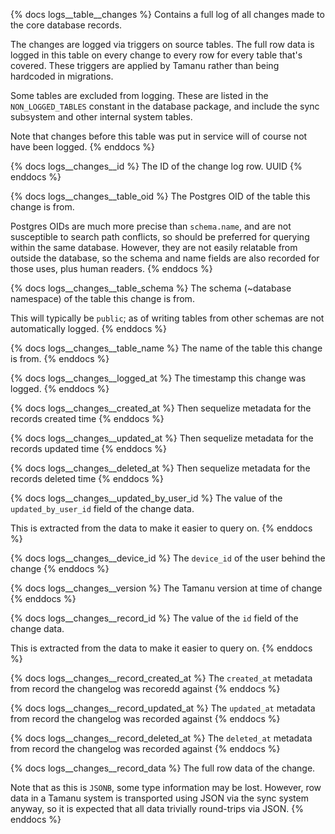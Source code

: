 {% docs logs__table__changes %}
Contains a full log of all changes made to the core database records.

The changes are logged via triggers on source tables. The full row data is
logged in this table on every change to every row for every table that's covered.
These triggers are applied by Tamanu rather than being hardcoded in migrations.

Some tables are excluded from logging. These are listed in the `NON_LOGGED_TABLES`
constant in the database package, and include the sync subsystem and other
internal system tables.

Note that changes before this table was put in service will of course not have
been logged.
{% enddocs %}

{% docs logs__changes__id %}
The ID of the change log row. UUID
{% enddocs %}

{% docs logs__changes__table_oid %}
The Postgres OID of the table this change is from.

Postgres OIDs are much more precise than `schema.name`, and are not susceptible
to search path conflicts, so should be preferred for querying within the same
database. However, they are not easily relatable from outside the database, so
the schema and name fields are also recorded for those uses, plus human readers.
{% enddocs %}

{% docs logs__changes__table_schema %}
The schema (~database namespace) of the table this change is from.

This will typically be `public`; as of writing tables from other schemas are not
automatically logged.
{% enddocs %}

{% docs logs__changes__table_name %}
The name of the table this change is from.
{% enddocs %}

{% docs logs__changes__logged_at %}
The timestamp this change was logged.
{% enddocs %}

{% docs logs__changes__created_at %}
Then sequelize metadata for the records created time
{% enddocs %}

{% docs logs__changes__updated_at %}
Then sequelize metadata for the records updated time
{% enddocs %}

{% docs logs__changes__deleted_at %}
Then sequelize metadata for the records deleted time
{% enddocs %}

{% docs logs__changes__updated_by_user_id %}
The value of the `updated_by_user_id` field of the change data.

This is extracted from the data to make it easier to query on.
{% enddocs %}

{% docs logs__changes__device_id %}
The `device_id` of the user behind the change
{% enddocs %}

{% docs logs__changes__version %}
The Tamanu version at time of change
{% enddocs %}

{% docs logs__changes__record_id %}
The value of the `id` field of the change data.

This is extracted from the data to make it easier to query on.
{% enddocs %}

{% docs logs__changes__record_created_at %}
The `created_at` metadata from record the changelog was recoredd against
{% enddocs %}

{% docs logs__changes__record_updated_at %}
The `updated_at` metadata from record the changelog was recorded against
{% enddocs %}

{% docs logs__changes__record_deleted_at %}
The `deleted_at` metadata from record the changelog was recorded against
{% enddocs %}

{% docs logs__changes__record_data %}
The full row data of the change.

Note that as this is `JSONB`, some type information may be lost. However, row
data in a Tamanu system is transported using JSON via the sync system anyway, so
it is expected that all data trivially round-trips via JSON.
{% enddocs %}
